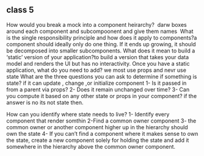 ## class 5
How would you break a mock into a component heirarchy?  darw boxes around each component and subcompoonent and give them names 
What is the single responsibility principle and how does it apply to components?a component should ideally only do one thing. If it ends up growing, it should be decomposed into smaller subcomponents.
What does it mean to build a ‘static’ version of your application?to build a version that takes your data model and renders the UI but has no interactivity.
Once you have a static application, what do you need to add? we most use props and nevr use state
What are the three questions you can ask to determine if something is state? if it can update , change ,or initialize component 1- Is it passed in from a parent via props? 2- Does it remain unchanged over time? 3- Can you compute it based on any other state or props in your component? if the answer is no its not state then.

How can you identify where state needs to live? 1- Identify every component that render somthin 2-Find a common owner component 3- the common owner or another component higher up in the hierarchy should own the state 4- If you can’t find a component where it makes sense to own the state, create a new component solely for holding the state and add it somewhere in the hierarchy above the common owner component.